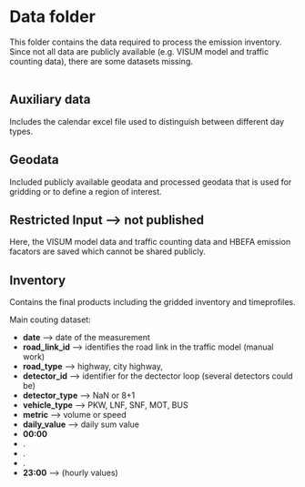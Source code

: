 # Data folder

This folder contains the data required to process the emission inventory. Since not all data are publicly available (e.g. VISUM model and traffic counting data), there are some datasets missing. <br><br>

## Auxiliary data
Includes the calendar excel file used to distinguish between different day types.

## Geodata
Included publicly available geodata and processed geodata that is used for gridding or to define a region of interest. 

## Restricted Input --> not published
Here, the VISUM model data and traffic counting data and HBEFA emission facators are saved which cannot be shared publicly. 

## Inventory
Contains the final products including the gridded inventory and timeprofiles. 




Main couting dataset: 

- **date** --> date of the measurement
- **road_link_id** --> identifies the road link in the traffic model (manual work)
- **road_type** --> highway, city highway, 
- **detector_id** --> identifier for the dectector loop (several detectors could be)
- **detector_type** --> NaN or 8+1 
- **vehicle_type** --> PKW, LNF, SNF, MOT, BUS
- **metric** --> volume or speed
- **daily_value** --> daily sum value
- **00:00**
- .
- . 
- . 
- **23:00** --> (hourly values)